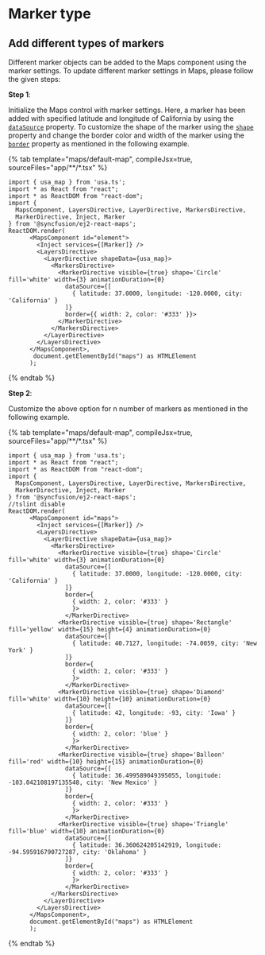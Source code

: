 # Marker type

## Add different types of markers

Different marker objects can be added to the Maps component using the marker settings. To update different marker settings in Maps, please follow the given steps:

**Step 1**:

Initialize the Maps control with marker settings. Here, a marker has been added with specified latitude and longitude of California by using the [`dataSource`](../api/maps/markerSettingsModel/#datasource) property. To customize the shape of the marker using the [`shape`](../api/maps/markerSettingsModel/#shape) property and change the border color and width of the marker using the [`border`](../api/maps/markerSettingsModel/#border) property as mentioned in the following example.

{% tab template="maps/default-map", compileJsx=true, sourceFiles="app/**/*.tsx" %}

```tsx
import { usa_map } from 'usa.ts';
import * as React from "react";
import * as ReactDOM from "react-dom";
import {
  MapsComponent, LayersDirective, LayerDirective, MarkersDirective,
  MarkerDirective, Inject, Marker
} from '@syncfusion/ej2-react-maps';
ReactDOM.render(
      <MapsComponent id="element">
        <Inject services={[Marker]} />
        <LayersDirective>
          <LayerDirective shapeData={usa_map}>
            <MarkersDirective>
              <MarkerDirective visible={true} shape='Circle' fill='white' width={3} animationDuration={0}
                dataSource={[
                  { latitude: 37.0000, longitude: -120.0000, city: 'California' }
                ]}
                border={{ width: 2, color: '#333' }}>
              </MarkerDirective>
            </MarkersDirective>
          </LayerDirective>
        </LayersDirective>
      </MapsComponent>,
       document.getElementById("maps") as HTMLElement
      );
```

{% endtab %}

**Step 2**:

Customize the above option for n number of markers as mentioned in the following example.

{% tab template="maps/default-map", compileJsx=true, sourceFiles="app/**/*.tsx" %}

```tsx
import { usa_map } from 'usa.ts';
import * as React from "react";
import * as ReactDOM from "react-dom";
import {
  MapsComponent, LayersDirective, LayerDirective, MarkersDirective,
  MarkerDirective, Inject, Marker
} from '@syncfusion/ej2-react-maps';
//tslint disable
ReactDOM.render(
      <MapsComponent id="maps">
        <Inject services={[Marker]} />
        <LayersDirective>
          <LayerDirective shapeData={usa_map}>
            <MarkersDirective>
              <MarkerDirective visible={true} shape='Circle' fill='white' width={3} animationDuration={0}
                dataSource={[
                  { latitude: 37.0000, longitude: -120.0000, city: 'California' }
                ]}
                border={
                  { width: 2, color: '#333' }
                  }>
                </MarkerDirective>
              <MarkerDirective visible={true} shape='Rectangle' fill='yellow' width={15} height={4} animationDuration={0}
                dataSource={[
                  { latitude: 40.7127, longitude: -74.0059, city: 'New York' }
                ]}
                border={
                  { width: 2, color: '#333' }
                  }>
                </MarkerDirective>
              <MarkerDirective visible={true} shape='Diamond' fill='white' width={10} height={10} animationDuration={0}
                dataSource={[
                  { latitude: 42, longitude: -93, city: 'Iowa' }
                ]}
                border={
                  { width: 2, color: 'blue' }
                  }>
                </MarkerDirective>
              <MarkerDirective visible={true} shape='Balloon' fill='red' width={10} height={15} animationDuration={0}
                dataSource={[
                  { latitude: 36.499589049395055, longitude: -103.042108197135548, city: 'New Mexico' }
                ]}
                border={
                  { width: 2, color: '#333' }
                  }>
                </MarkerDirective>
              <MarkerDirective visible={true} shape='Triangle' fill='blue' width={10} animationDuration={0}
                dataSource={[
                  { latitude: 36.360624205142919, longitude: -94.595916790727287, city: 'Oklahoma' }
                ]}
                border={
                  { width: 2, color: '#333' }
                  }>
                </MarkerDirective>
            </MarkersDirective>
          </LayerDirective>
        </LayersDirective>
      </MapsComponent>,
      document.getElementById("maps") as HTMLElement
      );
```

{% endtab %}